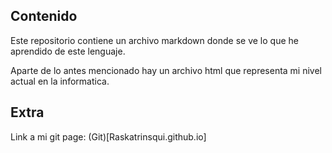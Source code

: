 ## Contenido

Este repositorio contiene un archivo markdown donde se ve lo que he aprendido de este lenguaje.

Aparte de lo antes mencionado hay un archivo html que representa mi nivel actual en la informatica.

## Extra

Link a mi git page: (Git)[Raskatrinsqui.github.io]
